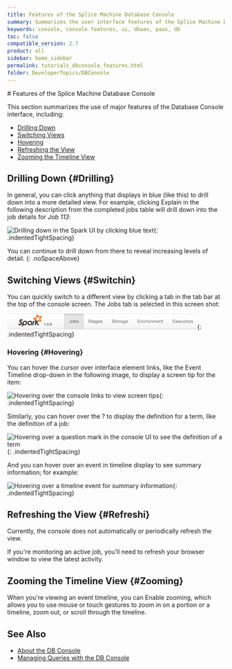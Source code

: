 ```yaml
---
title: Features of the Splice Machine Database Console
summary: Summarizes the user interface features of the Splice Machine Database Console.
keywords: console, console features, ui, dbaas, paas, db
toc: false
compatible_version: 2.7
product: all
sidebar: home_sidebar
permalink: tutorials_dbconsole_features.html
folder: DeveloperTopics/DBConsole
---
```

<section>
<div class="TopicContent" data-swiftype-index="true" markdown="1">
# Features of the Splice Machine Database Console

This section summarizes the use of major features of the Database
Console interface, including:

* [Drilling Down](#Drilling)
* [Switching Views](#Switchin)
* [Hovering](#Hovering)
* [Refreshing the View](#Refreshi)
* [Zooming the Timeline View](#Zooming)

## Drilling Down   {#Drilling}

In general, you can click anything that displays in blue (<span
class="ConsoleLink">like this</span>) to drill down into a more detailed
view. For example, clicking <span class="ConsoleLink">Explain</span> in
the following description from the completed jobs table will drill down
into the job details for *Job 113*:

![Drilling down in the Spark UI by clicking blue
text](images/SparkUIDrillDown.png){: .indentedTightSpacing}

You can continue to drill down from there to reveal increasing levels of
detail.
{: .noSpaceAbove}

## Switching Views   {#Switchin}

You can quickly switch to a different view by clicking a tab in the tab
bar at the top of the console screen. The <span
class="AppCommand">Jobs</span> tab is selected in this screen shot:

![Splice Database Console view tabs](images/SparkUITabs.png){:
.indentedTightSpacing}

### Hovering   {#Hovering}

You can hover the cursor over interface element links, like the <span
class="ConsoleLink">Event Timeline</span> drop-down in the following
image, to display a screen tip for the item:

![Hovering over the console links to view screen
tips](images/SparkUIHover.png){: .indentedTightSpacing}

Similarly, you can hover over the ? to display the definition for a
term, like the definition of a job:

![Hovering over a question mark in the console UI to see the definition
of a term](images/SparkUIHover2.png){: .indentedTightSpacing}

And you can hover over an event in timeline display to see summary
information; for example:

![Hovering over a timeline event for summary
information](images/SparkUITimelineHover.png){: .indentedTightSpacing}

## Refreshing the View   {#Refreshi}

Currently, the console does not automatically or periodically refresh
the view.

If you're monitoring an active job, you'll need to refresh your browser
window to view the latest activity.

## Zooming the Timeline View   {#Zooming}

When you're viewing an event timeline, you can <span
class="ConsoleLink">Enable zooming</span>, which allows you to use mouse
or touch gestures to zoom in on a portion or a timeline, zoom out, or
scroll through the timeline.

## See Also

* [About the DB Console](tutorials_dbconsole_intro.html)
* [Managing Queries with the DB Console](tutorials_dbconsole_queries.html)

</div>
</section>
